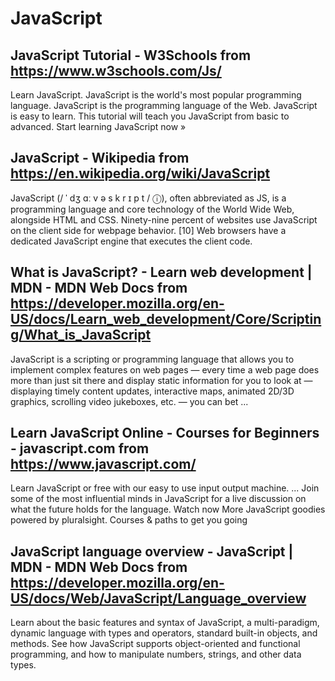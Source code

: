 # JavaScript
## JavaScript Tutorial - W3Schools from https://www.w3schools.com/Js/
Learn JavaScript. JavaScript is the world's most popular programming language. JavaScript is the programming language of the Web. JavaScript is easy to learn. This tutorial will teach you JavaScript from basic to advanced. Start learning JavaScript now »
## JavaScript - Wikipedia from https://en.wikipedia.org/wiki/JavaScript
JavaScript (/ ˈ dʒ ɑː v ə s k r ɪ p t / ⓘ), often abbreviated as JS, is a programming language and core technology of the World Wide Web, alongside HTML and CSS. Ninety-nine percent of websites use JavaScript on the client side for webpage behavior. [10] Web browsers have a dedicated JavaScript engine that executes the client code.
## What is JavaScript? - Learn web development | MDN - MDN Web Docs from https://developer.mozilla.org/en-US/docs/Learn_web_development/Core/Scripting/What_is_JavaScript
JavaScript is a scripting or programming language that allows you to implement complex features on web pages — every time a web page does more than just sit there and display static information for you to look at — displaying timely content updates, interactive maps, animated 2D/3D graphics, scrolling video jukeboxes, etc. — you can bet ...
## Learn JavaScript Online - Courses for Beginners - javascript.com from https://www.javascript.com/
Learn JavaScript or free with our easy to use input output machine. ... Join some of the most influential minds in JavaScript for a live discussion on what the future holds for the language. Watch now More JavaScript goodies powered by pluralsight. Courses & paths to get you going
## JavaScript language overview - JavaScript | MDN - MDN Web Docs from https://developer.mozilla.org/en-US/docs/Web/JavaScript/Language_overview
Learn about the basic features and syntax of JavaScript, a multi-paradigm, dynamic language with types and operators, standard built-in objects, and methods. See how JavaScript supports object-oriented and functional programming, and how to manipulate numbers, strings, and other data types.
